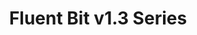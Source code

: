 ---
title: 'Fluent Bit v1.3 Series'
description: "<a href='https://github.com/fluent/fluent-bit/tree/1.3'>Fluent Bit v1.3</a> series. Based on bug reports or specific minor feature requests, we do quick releases upon demand. Below is a list of the notes for each version."
url: "/announcements/v1.3./"
herobg: "/images/hero@2x.jpg"
latestVer: true
releaseNotes:
  heading: "Release Notes v1.8.3"
  version: "v1.8.3"
  text: "Fluent Bit is a Fast and Lightweight Data Processor and Forwarder for Linux, BSD and OSX. We are proud to announce the availability of Fluent Bit v1.8.3. <br> For people upgrading from previous versions you must read the Upgrading Notes section of our" 
  documentation: "https://docs.fluentbit.io/manual/installation/upgrade_notes"
---